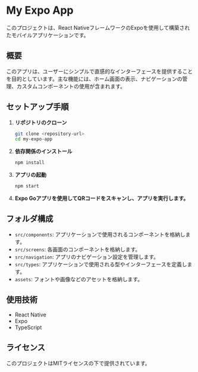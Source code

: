 # My Expo App

このプロジェクトは、React NativeフレームワークのExpoを使用して構築されたモバイルアプリケーションです。

## 概要

このアプリは、ユーザーにシンプルで直感的なインターフェースを提供することを目的としています。主な機能には、ホーム画面の表示、ナビゲーションの管理、カスタムコンポーネントの使用が含まれます。

## セットアップ手順

1. **リポジトリのクローン**
   ```bash
   git clone <repository-url>
   cd my-expo-app
   ```

2. **依存関係のインストール**
   ```bash
   npm install
   ```

3. **アプリの起動**
   ```bash
   npm start
   ```

4. **Expo Goアプリを使用してQRコードをスキャンし、アプリを実行します。**

## フォルダ構成

- `src/components`: アプリケーションで使用されるコンポーネントを格納します。
- `src/screens`: 各画面のコンポーネントを格納します。
- `src/navigation`: アプリのナビゲーション設定を管理します。
- `src/types`: アプリケーションで使用される型やインターフェースを定義します。
- `assets`: フォントや画像などのアセットを格納します。

## 使用技術

- React Native
- Expo
- TypeScript

## ライセンス

このプロジェクトはMITライセンスの下で提供されています。